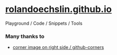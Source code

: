 # [rolandoechslin.github.io](http://rolandoechslin.github.io) 
Playground / Code / Snippets / Tools

### Many thanks to
- [corner image on right side / github-corners](http://tholman.com/github-corners/) 

